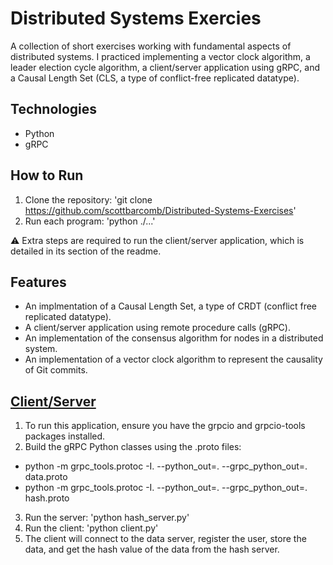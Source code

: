 # Distributed Systems Exercies

A collection of short exercises working with fundamental aspects of distributed systems. I practiced implementing a vector clock algorithm, a leader election cycle algorithm, a client/server application using gRPC, and a Causal Length Set (CLS, a type of conflict-free replicated datatype).

## Technologies
- Python
- gRPC

## How to Run
1. Clone the repository: 'git clone https://github.com/scottbarcomb/Distributed-Systems-Exercises'
2. Run each program: 'python ./...'

⚠️ Extra steps are required to run the client/server application, which is detailed in its section of the readme.

## Features
- An implmentation of a Causal Length Set, a type of CRDT (conflict free replicated datatype).
- A client/server application using remote procedure calls (gRPC).
- An implementation of the consensus algorithm for nodes in a distributed system.
- An implementation of a vector clock algorithm to represent the causality of Git commits.

## [Client/Server](ClientServer)
1. To run this application, ensure you have the grpcio and grpcio-tools packages installed.
2. Build the gRPC Python classes using the .proto files:
  - python -m grpc_tools.protoc -I. --python_out=. --grpc_python_out=. data.proto
  - python -m grpc_tools.protoc -I. --python_out=. --grpc_python_out=. hash.proto
3. Run the server: 'python hash_server.py'
4. Run the client: 'python client.py'
5. The client will connect to the data server, register the user, store the data, and get the hash value of the data from the hash server.
